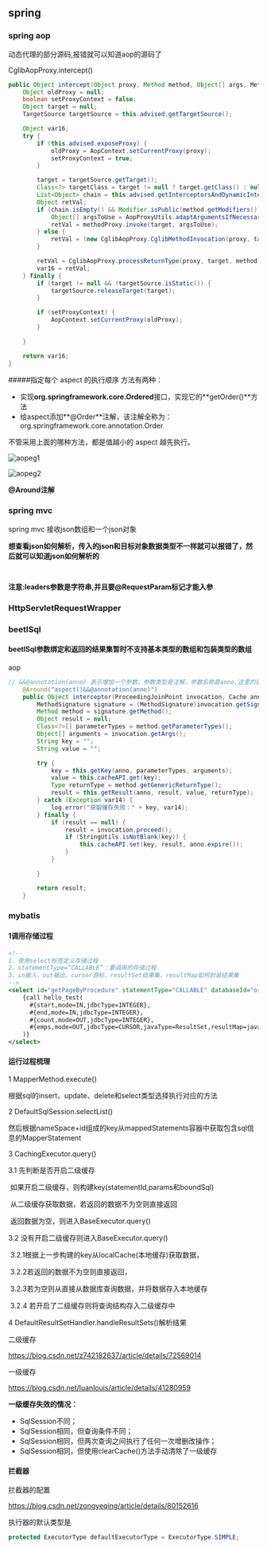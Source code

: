 

## spring

### spring aop

动态代理的部分源码,报错就可以知道aop的源码了

 CglibAopProxy.intercept()

```java
public Object intercept(Object proxy, Method method, Object[] args, MethodProxy methodProxy) throws Throwable {
    Object oldProxy = null;
    boolean setProxyContext = false;
    Object target = null;
    TargetSource targetSource = this.advised.getTargetSource();

    Object var16;
    try {
        if (this.advised.exposeProxy) {
            oldProxy = AopContext.setCurrentProxy(proxy);
            setProxyContext = true;
        }

        target = targetSource.getTarget();
        Class<?> targetClass = target != null ? target.getClass() : null;
        List<Object> chain = this.advised.getInterceptorsAndDynamicInterceptionAdvice(method, targetClass);
        Object retVal;
        if (chain.isEmpty() && Modifier.isPublic(method.getModifiers())) {
            Object[] argsToUse = AopProxyUtils.adaptArgumentsIfNecessary(method, args);
            retVal = methodProxy.invoke(target, argsToUse);
        } else {
            retVal = (new CglibAopProxy.CglibMethodInvocation(proxy, target, method, args, targetClass, chain, methodProxy)).proceed();
        }

        retVal = CglibAopProxy.processReturnType(proxy, target, method, retVal);
        var16 = retVal;
    } finally {
        if (target != null && !targetSource.isStatic()) {
            targetSource.releaseTarget(target);
        }

        if (setProxyContext) {
            AopContext.setCurrentProxy(oldProxy);
        }

    }

    return var16;
}
```

#####指定每个 aspect 的执行顺序
方法有两种：

- 实现**org.springframework.core.Ordered**接口，实现它的**getOrder()**方法
- 给aspect添加**@Order**注解，该注解全称为：org.springframework.core.annotation.Order

不管采用上面的哪种方法，都是值越小的 aspect 越先执行。 

![aopeg1](D:\resources\study\note\images\aopeg1.png)

![aopeg2](D:\resources\study\note\images\aopeg2.png)

**@Around注解**

### spring mvc

spring mvc 接收json数组和一个json对象

**想查看json如何解析，传入的json和目标对象数据类型不一样就可以报错了，然后就可以知道json如何解析的**

```json

```

```json

```



**注意:leaders参数是字符串,并且要@RequestParam标记才能入参**

### HttpServletRequestWrapper

### beetlSql

#### beetlSql参数绑定和返回的结果集暂时不支持基本类型的数组和包装类型的数组



aop

~~~java
// &&@annotation(anno) 表示增加一个参数，参数类型是注解，参数名称是anno,这里的值是和方法的参数名一致
    @Around("aspect()&&@annotation(anno)")
    public Object interceptor(ProceedingJoinPoint invocation, Cache anno) throws Throwable {
        MethodSignature signature = (MethodSignature)invocation.getSignature();
        Method method = signature.getMethod();
        Object result = null;
        Class<?>[] parameterTypes = method.getParameterTypes();
        Object[] arguments = invocation.getArgs();
        String key = "";
        String value = "";

        try {
            key = this.getKey(anno, parameterTypes, arguments);
            value = this.cacheAPI.get(key);
            Type returnType = method.getGenericReturnType();
            result = this.getResult(anno, result, value, returnType);
        } catch (Exception var14) {
            log.error("获取缓存失败：" + key, var14);
        } finally {
            if (result == null) {
                result = invocation.proceed();
                if (StringUtils.isNotBlank(key)) {
                    this.cacheAPI.set(key, result, anno.expire());
                }
            }

        }

        return result;
    }
~~~



### mybatis

####  1调用存储过程

~~~xml
<!--
1、使用select标签定义存储过程
2、statementType=“CALLABLE”：要调用的存储过程
3、in输入，out输出，cursor游标，resultSet结果集，resultMap如何封装结果集
-->
<select id="getPageByProcedure" statementType="CALLABLE" databaseId="oracle">
	{call hello_test(
	  #{start,mode=IN,jdbcType=INTEGER},
	  #{end,mode=IN,jdbcType=INTEGER},
	  #{count,mode=OUT,jdbcType=INTEGER},
	  #{emps,mode=OUT,jdbcType=CURSOR,javaType=ResultSet,resultMap=javaModel}
	)}
</select>

~~~

#### 运行过程梳理

1 MapperMethod.execute()

   根据sql的insert、update、delete和select类型选择执行对应的方法

2 DefaultSqlSession.selectList()

   然后根据nameSpace+id组成的key从mappedStatements容器中获取包含sql信息的MapperStatement

3 CachingExecutor.query()

 3.1 先判断是否开启二级缓存

​    如果开启二级缓存，则构建key(statementId,params和boundSql)

​    从二级缓存获取数据，若返回的数据不为空则直接返回

​    返回数据为空，则进入BaseExecutor.query()

 3.2 没有开启二级缓存则进入BaseExecutor.query()

​     3.2.1根据上一步构建的key从localCache(本地缓存)获取数据，

​    3.2.2若返回的数据不为空则直接返回，

​    3.2.3若为空则从直接从数据库查询数据，并将数据存入本地缓存

​    3.2.4 若开启了二级缓存则将查询结构存入二级缓存中

4 DefaultResultSetHandler.handleResultSets()解析结果

二级缓存

<https://blog.csdn.net/z742182637/article/details/72569014>

一级缓存

<https://blog.csdn.net/luanlouis/article/details/41280959>

**一级缓存失效的情况：**

- SqlSession不同；
- SqlSession相同，但查询条件不同；
- SqlSession相同，但两次查询之间执行了任何一次增删改操作；
- SqlSession相同，但使用clearCache()方法手动清除了一级缓存



#### 拦截器

拦截器的配置

<https://blog.csdn.net/zongyeqing/article/details/80152616>

执行器的默认类型是

```java
protected ExecutorType defaultExecutorType = ExecutorType.SIMPLE;
```

​      
